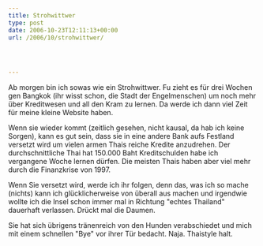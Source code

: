 ```yaml
---
title: Strohwittwer
type: post
date: 2006-10-23T12:11:13+00:00
url: /2006/10/strohwittwer/




---
```

Ab morgen bin ich sowas wie ein Strohwittwer. Fu zieht es für drei Wochen gen Bangkok (ihr wisst schon, die Stadt der Engelmenschen) um noch mehr über Kreditwesen und all den Kram zu lernen. Da werde ich dann viel Zeit für meine kleine Website haben.

Wenn sie wieder kommt (zeitlich gesehen, nicht kausal, da hab ich keine Sorgen), kann es gut sein, dass sie in eine andere Bank aufs Festland versetzt wird um vielen armen Thais reiche Kredite anzudrehen. Der durchschnittliche Thai hat 150.000 Baht Kreditschulden habe ich vergangene Woche lernen dürfen. Die meisten Thais haben aber viel mehr durch die Finanzkrise von 1997.

Wenn Sie versetzt wird, werde ich ihr folgen, denn das, was ich so mache (nichts) kann ich glücklicherweise von überall aus machen und irgendwie wollte ich die Insel schon immer mal in Richtung "echtes Thailand" dauerhaft verlassen. Drückt mal die Daumen.

Sie hat sich übrigens tränenreich von den Hunden verabschiedet und mich mit einem schnellen "Bye" vor ihrer Tür bedacht. Naja. Thaistyle halt.
